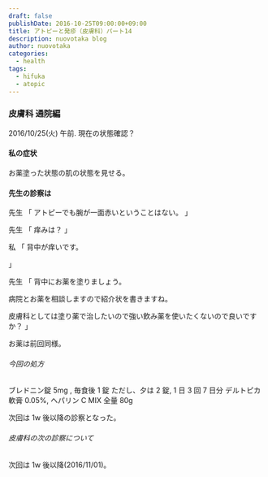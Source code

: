 ```yaml
---
draft: false
publishDate: 2016-10-25T09:00:00+09:00
title: アトピーと発疹（皮膚科）パート14
description: nuovotaka blog
author: nuovotaka
categories:
  - health
tags:
  - hifuka
  - atopic
---
```


### 皮膚科 通院編

2016/10/25(火) 午前.
現在の状態確認？

#### 私の症状

お薬塗った状態の肌の状態を見せる。

#### 先生の診察は

先生
「
アトピーでも腕が一面赤いということはない。
」

先生
「
痒みは？
」

私
「
背中が痒いです。

」

先生
「
背中にお薬を塗りましょう。

病院とお薬を相談しますので紹介状を書きますね。

皮膚科としては塗り薬で治したいので強い飲み薬を使いたくないので良いですか？
」

お薬は前回同様。

###### 今回の処方

ブレドニン錠 5mg , 毎食後 1 錠 ただし、夕は 2 錠, 1 日 3 回 7 日分
デルトピカ軟膏 0.05%, ヘパリン C MIX 全量 80g

次回は 1w 後以降の診察となった。

###### 皮膚科の次の診察について

次回は 1w 後以降(2016/11/01)。
